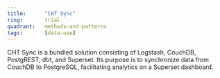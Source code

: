 ```yaml
---
title:      "CHT Sync"
ring:       trial
quadrant:   methods-and-patterns
tags:       [data-use]
---
```


CHT Sync is a bundled solution consisting of Logstash, CouchDB, PostgREST, dbt, and Superset. Its purpose is to synchronize data from CouchDB to PostgreSQL, facilitating analytics on a Superset dashboard. 
